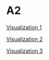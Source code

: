 # A2

[Visualization 1](https://huangxuankun.github.io/D3-Visualization/A1_2/Part1/)


[Visualization 2](https://huangxuankun.github.io/D3-Visualization/A1_2/Part2/)


[Visualization 3](https://huangxuankun.github.io/D3-Visualization/A1_2/Part3/)
